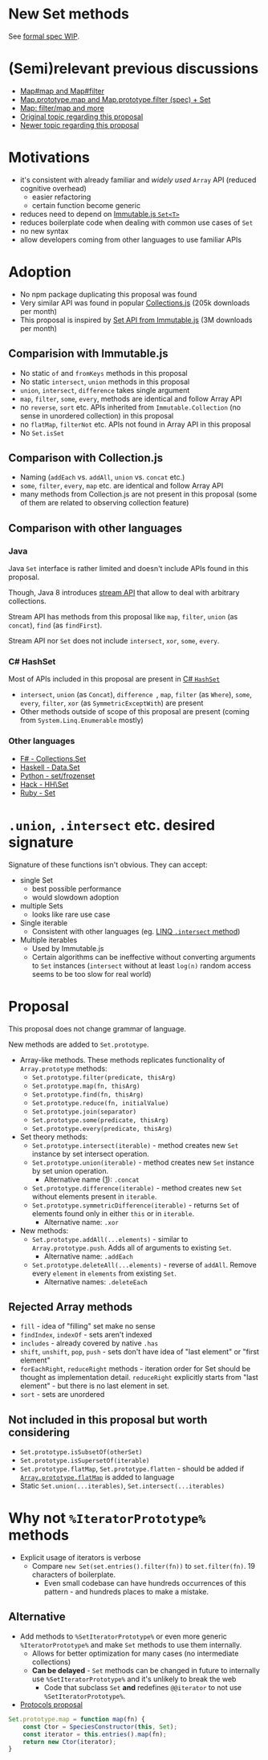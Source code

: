 # New Set methods

See [formal spec WIP](https://ginden.github.io/set-methods/).

# (Semi)relevant previous discussions

* [Map#map and Map#filter](https://github.com/tc39/ecma262/pull/13)
* [Map.prototype.map and Map.prototype.filter (spec) + Set](https://esdiscuss.org/notes/2014-11-19)
* [Map: filter/map and more](https://esdiscuss.org/topic/map-filter-map-and-more)
* [Original topic regarding this proposal](https://esdiscuss.org/topic/new-set-prototype-methods)
* [Newer topic regarding this proposal](https://esdiscuss.org/topic/new-set-methods-again)
 

# Motivations

* it's consistent with already familiar and *widely used* `Array` API (reduced cognitive overhead)
  * easier refactoring
  * certain function become generic
* reduces need to depend on [Immutable.js `Set<T>`](https://facebook.github.io/immutable-js/docs/#/Set)
* reduces boilerplate code when dealing with common use cases of `Set`
* no new syntax
* allow developers coming from other languages to use familiar APIs

# Adoption

* No npm package duplicating this proposal was found
* Very similar API was found in popular [Collections.js](https://www.npmjs.com/package/collections) (205k downloads per month)
* This proposal is inspired by [Set<T> API from Immutable.js](https://facebook.github.io/immutable-js/docs/#/Set) (3M downloads per month)

## Comparision with Immutable.js

* No static `of` and `fromKeys` methods in this proposal
* No static `intersect`, `union` methods in this proposal
* `union`, `intersect`, `difference` takes single argument
* `map`, `filter`, `some`, `every`,   methods are identical and follow Array API
* no `reverse`, `sort` etc. APIs inherited from `Immutable.Collection` (no sense in unordered collection) in this proposal
* no `flatMap`, `filterNot` etc. APIs not found in Array API in this proposal
* No `Set.isSet`

## Comparison with Collection.js

* Naming (`addEach` vs. `addAll`, `union` vs. `concat` etc.)
* `some`, `filter`, `every`, `map` etc. are identical and follow Array API
* many methods from Collection.js are not present in this proposal (some of them are related to observing collection feature)

## Comparison with other languages

### Java

Java `Set` interface is rather limited and doesn't include APIs found in this proposal.

Though, Java 8 introduces [stream API](http://docs.oracle.com/javase/8/docs/api/java/util/stream/package-summary.html) that allow to deal with arbitrary collections.

Stream API has methods from this proposal like `map`, `filter`, `union` (as `concat`), `find` (as `findFirst`).

Stream API nor `Set` does not include `intersect`, `xor`, `some`, `every`.


### C# HashSet

Most of APIs included in this proposal are present in [C# `HashSet`](https://msdn.microsoft.com/en-us/library/bb359438.aspx)

* `intersect`, `union` (as `Concat`), `difference `,  `map`, `filter` (as `Where`), `some`, `every`, `filter`, `xor` (as `SymmetricExceptWith`) are present
* Other methods outside of scope of this proposal are present (coming from `System.Linq.Enumerable` mostly)

### Other languages

* [F# - Collections.Set](https://msdn.microsoft.com/en-au/vstudio/ee340244(v=vs.89))
* [Haskell - Data.Set](http://hackage.haskell.org/package/containers-0.5.10.2/docs/Data-Set.html)
* [Python - set/frozenset](https://docs.python.org/3.6/library/stdtypes.html#set)
* [Hack - HH\Set](https://docs.hhvm.com/hack/reference/class/HH.Set/)
* [Ruby - Set](https://ruby-doc.org/stdlib-2.5.0/libdoc/set/rdoc/Set.html)

# `.union`, `.intersect` etc. desired signature

Signature of these functions isn't obvious. They can accept:

* single Set
  * best possible performance
  * would slowdown adoption
* multiple Sets
  * looks like rare use case
* Single iterable
  * Consistent with other languages (eg. [LINQ `.intersect` method](https://msdn.microsoft.com/en-us/library/bb460136(v=vs.100).aspx))
* Multiple iterables
  * Used by Immutable.js
  * Certain algorithms can be ineffective without converting arguments to `Set` instances (`intersect` without at least `log(n)` random access seems to be too slow for real world)


# Proposal

This proposal does not change grammar of language. 

New methods are added to `Set.prototype`.

* Array-like methods. These methods replicates functionality of `Array.prototype` methods:
  * `Set.prototype.filter(predicate, thisArg)`
  * `Set.prototype.map(fn, thisArg)`
  * `Set.prototype.find(fn, thisArg)`
  * `Set.prototype.reduce(fn, initialValue)`
  * `Set.prototype.join(separator)`
  * `Set.prototype.some(predicate, thisArg)`
  * `Set.prototype.every(predicate, thisArg)`
* Set theory methods:
  * `Set.prototype.intersect(iterable)` - method creates new `Set` instance by set intersect operation.
  * `Set.prototype.union(iterable)` - method creates new `Set` instance by set union operation.
    * Alternative name ([1](https://github.com/Ginden/set-methods/issues/12#issuecomment-357887331)): `.concat`
  * `Set.prototype.difference(iterable)` - method creates new `Set` without elements present in `iterable`.
  * `Set.prototype.symmetricDifference(iterable)` - returns `Set` of elements found only in either `this` or in `iterable`.
    * Alternative name: `.xor`
* New methods:
  * `Set.prototype.addAll(...elements)` - similar to `Array.prototype.push`. Adds all of arguments to existing `Set`.
    * Alternative name: `.addEach`
  * `Set.prototype.deleteAll(...elements)` - reverse of `addAll`. Remove every `element` in `elements` from existing `Set`.
    * Alternative names: `.deleteEach`


## Rejected Array methods

* `fill` - idea of "filling" set make no sense
* `findIndex`, `indexOf` - sets aren't indexed
* `includes` - already covered by native `.has`
* `shift`, `unshift`, `pop`, `push` - sets don't have idea of "last element" or "first element"
* `forEachRight`, `reduceRight` methods - iteration order for Set should be thought as implementation detail. `reduceRight` explicitly starts from "last element" - but there is no last element in set.
* `sort` - sets are unordered
 
## Not included in this proposal but worth considering

* `Set.prototype.isSubsetOf(otherSet)`
* `Set.prototype.isSupersetOf(iterable)`
* `Set.prototype.flatMap`, `Set.prototype.flatten` - should be added if [`Array.prototype.flatMap`](https://github.com/tc39/proposal-flatMap) is added to language
* Static `Set.union(...iterables)`, `Set.intersect(...iterables)`


# Why not `%IteratorPrototype%` methods

* Explicit usage of iterators is verbose
  * Compare `new Set(set.entries().filter(fn))` to `set.filter(fn)`. 19 characters of boilerplate.
    * Even small codebase can have hundreds occurrences of this pattern - and hundreds places to make a mistake.

## Alternative

* Add methods to `%SetIteratorPrototype%` or even more generic `%IteratorPrototype%` and make `Set` methods to use them internally.
    * Allows for better optimization for many cases (no intermediate collections)
    * **Can be delayed** - `Set` methods can be changed in future to internally use `%SetIteratorPrototype%` and it's unlikely to break the web
        * Code that subclass `Set` **and** redefines `@@iterator` to not use `%SetIteratorPrototype%`.
* [Protocols proposal](https://github.com/michaelficarra/proposal-first-class-protocols)
    
    
```javascript
Set.prototype.map = function map(fn) {
    const Ctor = SpeciesConstructor(this, Set);
    const iterator = this.entries().map(fn);
    return new Ctor(iterator);
}
```
